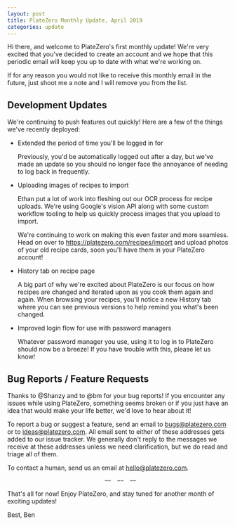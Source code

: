 ```yaml
---
layout: post
title: PlateZero Monthly Update, April 2019
categories: update
---
```


Hi there, and welcome to PlateZero's first monthly update! We're very excited
that you've decided to create an account and we hope that this periodic email
will keep you up to date with what we're working on.

If for any reason you would not like to receive this monthly email in the
future, just shoot me a note and I will remove you from the list.

Development Updates
--------------------------------------------------------------------------------

We're continuing to push features out quickly! Here are a few of the things
we've recently deployed:

* Extended the period of time you'll be logged in for

  Previously, you'd be automatically logged out after a day, but we've made an
  update so you should no longer face the annoyance of needing to log back in
  frequently.

* Uploading images of recipes to import

  Ethan put a lot of work into fleshing out our OCR process for recipe uploads.
  We're using Google's vision API along with some custom workflow tooling to
  help us quickly process images that you upload to import.

  We're continuing to work on making this even faster and more seamless. Head
  on over to https://platezero.com/recipes/import and upload photos of your old
  recipe cards, soon you'll have them in your PlateZero account!

* History tab on recipe page

  A big part of why we're excited about PlateZero is our focus on how recipes
  are changed and iterated upon as you cook them again and again. When browsing
  your recipes, you'll notice a new History tab where you can see previous
  versions to help remind you what's been changed.

* Improved login flow for use with password managers

  Whatever password manager you use, using it to log in to PlateZero should now
  be a breeze! If you have trouble with this, please let us know!

Bug Reports / Feature Requests
--------------------------------------------------------------------------------

Thanks to @Shanzy and to @bm for your bug reports! If you encounter any issues
while using PlateZero, something seems broken or if you just have an idea that
would make your life better, we'd love to hear about it!

To report a bug or suggest a feature, send an email to <bugs@platezero.com> or
to <ideas@platezero.com>. All email sent to either of these addresses gets added
to our issue tracker. We generally don't reply to the messages we receive at
these addresses unless we need clarification, but we do read and triage all of
them.

To contact a human, send us an email at <hello@platezero.com>.

                                   ~~  ~~  ~~

That's all for now! Enjoy PlateZero, and stay tuned for another month of
exciting updates!

Best,
Ben
